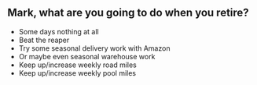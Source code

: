 ## Mark, what are you going to do when you retire?

* Some days nothing at all
* Beat the reaper
* Try some seasonal delivery work with Amazon
* Or maybe even seasonal warehouse work
* Keep up/increase weekly road miles
* Keep up/increase weekly pool miles
